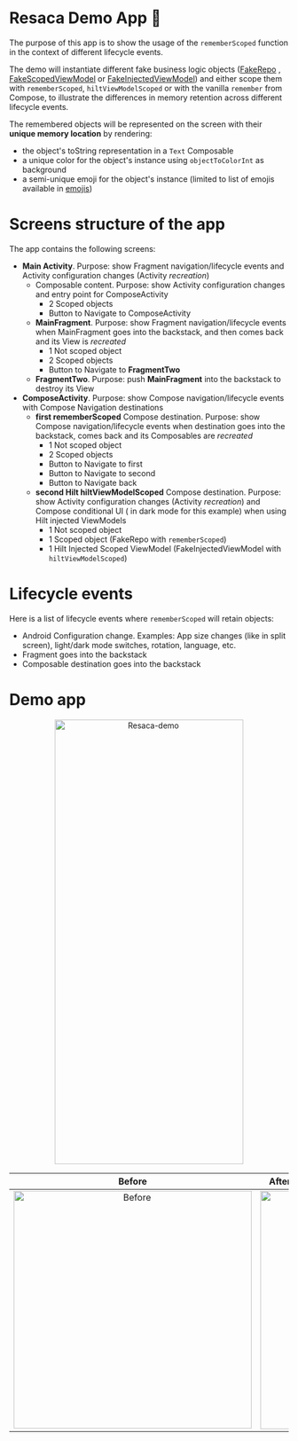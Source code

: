 # Resaca Demo App 🍹

The purpose of this app is to show the usage of the `rememberScoped` function in the context of different lifecycle events.

The demo will instantiate different fake business logic
objects ([FakeRepo](https://github.com/sebaslogen/resaca/blob/main/sample/src/main/java/com/sebaslogen/resacaapp/ui/main/data/FakeRepo.kt)
, [FakeScopedViewModel](https://github.com/sebaslogen/resaca/blob/main/sample/src/main/java/com/sebaslogen/resacaapp/ui/main/data/FakeScopedViewModel.kt)
or [FakeInjectedViewModel](https://github.com/sebaslogen/resaca/blob/main/sample/src/main/java/com/sebaslogen/resacaapp/ui/main/data/FakeInjectedViewModel.kt))
and either scope them with `rememberScoped`, `hiltViewModelScoped` or with the vanilla `remember` from Compose, to illustrate the differences in memory
retention across different lifecycle events.

The remembered objects will be represented on the screen with their **unique memory location** by rendering:

- the object's toString representation in a `Text` Composable
- a unique color for the object's instance using `objectToColorInt` as background
- a semi-unique emoji for the object's instance (limited to list of emojis available
  in [emojis](https://github.com/sebaslogen/resaca/blob/main/sample/src/main/java/com/sebaslogen/resacaapp/ui/main/ui/theme/Emojis.kt))

# Screens structure of the app

The app contains the following screens:

- **Main Activity**. Purpose: show Fragment navigation/lifecycle events and Activity configuration changes (Activity _recreation_)
    + Composable content. Purpose: show Activity configuration changes and entry point for ComposeActivity
        * 2 Scoped objects
        * Button to Navigate to ComposeActivity
    + **MainFragment**. Purpose: show Fragment navigation/lifecycle events when MainFragment goes into the backstack, and then comes back and its View is
      _recreated_
        * 1 Not scoped object
        * 2 Scoped objects
        * Button to Navigate to **FragmentTwo**
    + **FragmentTwo**. Purpose: push **MainFragment** into the backstack to destroy its View
- **ComposeActivity**. Purpose: show Compose navigation/lifecycle events with Compose Navigation destinations
    + **first rememberScoped** Compose destination. Purpose: show Compose navigation/lifecycle events when destination goes into the backstack, comes back and
      its Composables are _recreated_
        * 1 Not scoped object
        * 2 Scoped objects
        * Button to Navigate to first
        * Button to Navigate to second
        * Button to Navigate back
    + **second Hilt hiltViewModelScoped** Compose destination. Purpose: show Activity configuration changes (Activity _recreation_) and Compose conditional UI (
      in dark mode for this example) when using Hilt injected ViewModels
        * 1 Not scoped object
        * 1 Scoped object (FakeRepo with `rememberScoped`)
        * 1 Hilt Injected Scoped ViewModel (FakeInjectedViewModel with `hiltViewModelScoped`)

# Lifecycle events

Here is a list of lifecycle events where `rememberScoped` will retain objects:

- Android Configuration change. Examples: App size changes (like in split screen), light/dark mode switches, rotation, language, etc.
- Fragment goes into the backstack
- Composable destination goes into the backstack

# Demo app

<p align="center">
  <img src="https://user-images.githubusercontent.com/1936647/144597718-db7e8901-a726-4871-abf8-7fc53333a90e.gif" alt="Resaca-demo" width="340" height="802" />
</p>

Before                     |  After backstack navigation & configuration change
:-------------------------:|:-------------------------:
<img width="429" alt="Before" src="https://user-images.githubusercontent.com/1936647/146558764-42333455-2dd8-43a9-932b-3249d42b7a7d.png">  |  <img width="430" alt="After" src="https://user-images.githubusercontent.com/1936647/146558775-8c77231c-ed0f-4f52-b9b8-cdf9029e106c.png">
